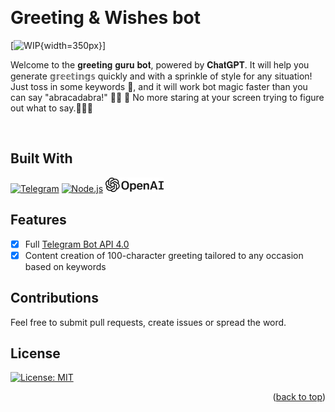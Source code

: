 <!-- Improved compatibility of back to top link: See: https://github.com/othneildrew/Best-README-Template/pull/73 -->
<a name="readme-top"></a>
<!--
*** Thanks for checking out the Best-README-Template. If you have a suggestion
*** that would make this better, please fork the repo and create a pull request
*** or simply open an issue with the tag "enhancement".
*** Don't forget to give the project a star!
*** Thanks again! Now go create something AMAZING! :D
-->
<br />
<div align="left">
<h1>Greeting & Wishes bot</h1>


[![WIP](product-screenshot){width=350px}]
 
Welcome to the 𝐠𝐫𝐞𝐞𝐭𝐢𝐧𝐠 𝐠𝐮𝐫𝐮 𝐛𝐨𝐭, powered by 𝐂𝐡𝐚𝐭𝐆𝐏𝐓. It will help you generate 𝕘𝕣𝕖𝕖𝕥𝕚𝕟𝕘𝕤 quickly and with a sprinkle of style for any situation!
Just toss in some keywords 🔑, and it will work bot magic faster than you can say "abracadabra!" 🎩💥 🚀
No more staring at your screen trying to figure out what to say.💫🎉📲  

<br>

## Built With
[![Telegram]][Telegram-url]
[![Node.js][Nodejs.com]][Nodejs-url]
[![openai]][openai-url]

## Features
- [x] Full [Telegram Bot API 4.0](https://core.telegram.org/bots/api) 
- [x] Content creation of 100-character greeting tailored to any occasion based on keywords

## Contributions

Feel free to submit pull requests, create issues or spread the word.

## License

[![License: MIT](https://img.shields.io/badge/License-MIT-yellow.svg)](https://opensource.org/licenses/MIT)


<p align="right">(<a href="#readme-top">back to top</a>)</p>

<!-- MARKDOWN LINKS & IMAGES -->
<!-- https://www.markdownguide.org/basic-syntax/#reference-style-links -->
[product-screenshot]: images/wisherGPTstart.png
[notion]: images/notion-48.png
[openai]: images/openai.png

[Nodejs.com]:https://img.shields.io/badge/Node.js-43853D?style=for-the-badge&logo=node.js&logoColor=white
[Nodejs-url]: https://nodejs.org
[Telegram]:https://img.shields.io/badge/Telegram-2CA5E0?style=for-the-badge&logo=telegram&logoColor=white
[Telegram-url]: https://telegram.org/
[notion-url]: https://www.notion.so/
[openai-url]: https://platform.openai.com/docs/introduction
